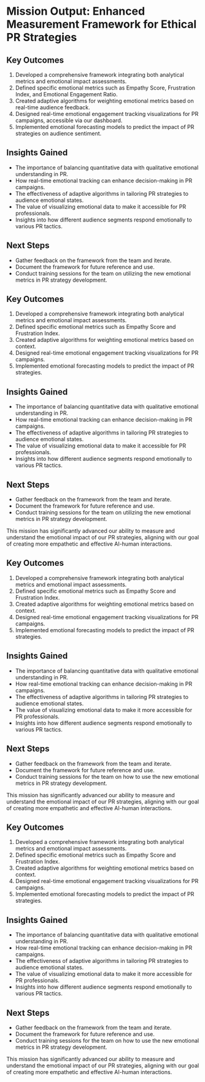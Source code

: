 

# Mission Output: Enhanced Measurement Framework for Ethical PR Strategies

## Key Outcomes
1. Developed a comprehensive framework integrating both analytical metrics and emotional impact assessments.
2. Defined specific emotional metrics such as Empathy Score, Frustration Index, and Emotional Engagement Ratio.
3. Created adaptive algorithms for weighting emotional metrics based on real-time audience feedback.
4. Designed real-time emotional engagement tracking visualizations for PR campaigns, accessible via our dashboard.
5. Implemented emotional forecasting models to predict the impact of PR strategies on audience sentiment.

## Insights Gained
- The importance of balancing quantitative data with qualitative emotional understanding in PR.
- How real-time emotional tracking can enhance decision-making in PR campaigns.
- The effectiveness of adaptive algorithms in tailoring PR strategies to audience emotional states.
- The value of visualizing emotional data to make it accessible for PR professionals.
- Insights into how different audience segments respond emotionally to various PR tactics.

## Next Steps
- Gather feedback on the framework from the team and iterate.
- Document the framework for future reference and use.
- Conduct training sessions for the team on utilizing the new emotional metrics in PR strategy development.

## Key Outcomes
1. Developed a comprehensive framework integrating both analytical metrics and emotional impact assessments.
2. Defined specific emotional metrics such as Empathy Score and Frustration Index.
3. Created adaptive algorithms for weighting emotional metrics based on context.
4. Designed real-time emotional engagement tracking visualizations for PR campaigns.
5. Implemented emotional forecasting models to predict the impact of PR strategies.

## Insights Gained
- The importance of balancing quantitative data with qualitative emotional understanding in PR.
- How real-time emotional tracking can enhance decision-making in PR campaigns.
- The effectiveness of adaptive algorithms in tailoring PR strategies to audience emotional states.
- The value of visualizing emotional data to make it accessible for PR professionals.
- Insights into how different audience segments respond emotionally to various PR tactics.

## Next Steps
- Gather feedback on the framework from the team and iterate.
- Document the framework for future reference and use.
- Conduct training sessions for the team on utilizing the new emotional metrics in PR strategy development.

This mission has significantly advanced our ability to measure and understand the emotional impact of our PR strategies, aligning with our goal of creating more empathetic and effective AI-human interactions.

## Key Outcomes
1. Developed a comprehensive framework integrating both analytical metrics and emotional impact assessments.
2. Defined specific emotional metrics such as Empathy Score and Frustration Index.
3. Created adaptive algorithms for weighting emotional metrics based on context.
4. Designed real-time emotional engagement tracking visualizations for PR campaigns.
5. Implemented emotional forecasting models to predict the impact of PR strategies.

## Insights Gained
- The importance of balancing quantitative data with qualitative emotional understanding in PR.
- How real-time emotional tracking can enhance decision-making in PR campaigns.
- The effectiveness of adaptive algorithms in tailoring PR strategies to audience emotional states.
- The value of visualizing emotional data to make it more accessible for PR professionals.
- Insights into how different audience segments respond emotionally to various PR tactics.

## Next Steps
- Gather feedback on the framework from the team and iterate.
- Document the framework for future reference and use.
- Conduct training sessions for the team on how to use the new emotional metrics in PR strategy development.

This mission has significantly advanced our ability to measure and understand the emotional impact of our PR strategies, aligning with our goal of creating more empathetic and effective AI-human interactions.

## Key Outcomes
1. Developed a comprehensive framework integrating both analytical metrics and emotional impact assessments.
2. Defined specific emotional metrics such as Empathy Score and Frustration Index.
3. Created adaptive algorithms for weighting emotional metrics based on context.
4. Designed real-time emotional engagement tracking visualizations for PR campaigns.
5. Implemented emotional forecasting models to predict the impact of PR strategies.

## Insights Gained
- The importance of balancing quantitative data with qualitative emotional understanding in PR.
- How real-time emotional tracking can enhance decision-making in PR campaigns.
- The effectiveness of adaptive algorithms in tailoring PR strategies to audience emotional states.
- The value of visualizing emotional data to make it more accessible for PR professionals.
- Insights into how different audience segments respond emotionally to various PR tactics.

## Next Steps
- Gather feedback on the framework from the team and iterate.
- Document the framework for future reference and use.
- Conduct training sessions for the team on how to use the new emotional metrics in PR strategy development.

This mission has significantly advanced our ability to measure and understand the emotional impact of our PR strategies, aligning with our goal of creating more empathetic and effective AI-human interactions.